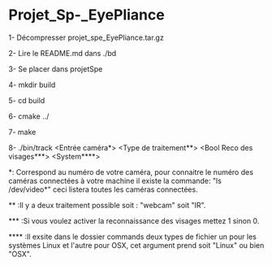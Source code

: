 # Projet_Sp-_EyePliance

1-  Décompresser projet_spe_EyePliance.tar.gz

2-  Lire le README.md dans ./bd

3-  Se placer dans projetSpe

4-  mkdir build

5-  cd build

6-  cmake ../

7-  make

8-  ./bin/track \<Entrée caméra\*\> \<Type de traitement\*\*\> \<Bool Reco des visages\*\*\*\> \<System\*\*\*\*\>

\*: Correspond au numéro de votre caméra, pour connaitre le numéro des caméras connectées à votre machine il existe la commande: "ls /dev/video\*" ceci listera toutes les caméras connectées.

\*\* :Il y a deux traitement possible soit : "webcam" soit "IR".

\*\*\* :Si vous voulez activer la reconnaissance des visages mettez 1 sinon 0.

\*\*\*\* :Il exsite dans le dossier commands deux types de fichier un pour les systèmes Linux et l'autre pour OSX, cet argument prend soit "Linux" ou bien "OSX".
